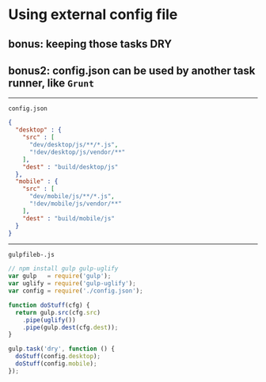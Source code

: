 # Using external config file
## bonus: keeping those tasks DRY
## bonus2: config.json can be used by another task runner, like `Grunt`

---

`config.json`

```json
{
  "desktop" : {
    "src" : [
      "dev/desktop/js/**/*.js",
      "!dev/desktop/js/vendor/**"
    ],
    "dest" : "build/desktop/js"
  },
  "mobile" : {
    "src" : [
      "dev/mobile/js/**/*.js",
      "!dev/mobile/js/vendor/**"
    ],
    "dest" : "build/mobile/js"
  }
}
```

---

`gulpfileb-.js`

```js
// npm install gulp gulp-uglify
var gulp   = require('gulp');
var uglify = require('gulp-uglify');
var config = require('./config.json');

function doStuff(cfg) {
  return gulp.src(cfg.src)
    .pipe(uglify())
    .pipe(gulp.dest(cfg.dest));
}

gulp.task('dry', function () {
  doStuff(config.desktop);
  doStuff(config.mobile);
});
```

